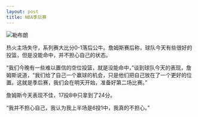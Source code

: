 ```yaml
---
layout: post
title: NBA季后赛
---
```


![勒布朗](http://c1.hoopchina.com.cn/uploads/star/event/images/130507/bmiddle-410cd46f3bd45bdbb8157cd6aa0caf7f1b0143fd.jpg)


热火主场失守，系列赛大比分0-1落后公牛。詹姆斯赛后称，球队今天有些很好的投篮，但是没能命中，并不担心自己的状态。

“我们今晚有一些难以置信的空位投篮，就是没能命中，”谈到球队今天的表现，詹姆斯说道，“我们给了自己一个赢球的机会，只是他们把自己放在了一个更好的位置。这就是季后赛，我们会在明天开始，准备好第二场比赛。”

詹姆斯今天表现不佳，17投8中只拿到了24分。

“我并不担心自己，我认为我上半场是6投1中，我真的不担心。”